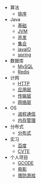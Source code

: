 * 算法
  * [排序](算法/排序.md)
* Java
  * [基础](Java/基础.md)
  * [JVM](Java/JVM.md)
  * [并发](Java/并发.md)
  * [集合](Java/集合.md)
  * [javaIO](Java/javaIO.md)
  * [spring](Java/spring.md)
* 数据库
  * [MySQL](数据库/MySQL.md)
  * [Redis](数据库/Redis.md)
* 计网
  * [HTTP](计网/HTTP.md)
  * [应用层](计网/应用层.md)
  * [传输层](计网/传输层.md)
  * [网络层](计网/网络层.md)
* OS
  * [进程通信](OS/进程通信.md)
  * [内存管理](OS/内存管理.md)
* 分布式
  * [分布式](分布式/分布式.md)
* 实习
  * [百度](实习/百度.md)
  * [CVTE](实习/CVTE.md)
* 个人项目
  * [GCODE](个人项目/GCode.md)
  * [电影](个人项目/电影.md)
  * [塔防游戏](个人项目/塔防游戏.md)